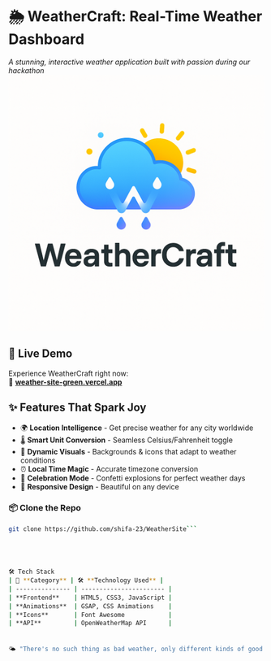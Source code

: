 # 🌦️ WeatherCraft: Real-Time Weather Dashboard 

*A stunning, interactive weather application built with passion during our hackathon*  
![WeatherCraft Logo](./assets/weatherLogo.png)

## 🌟 Live Demo
Experience WeatherCraft right now:  
🔗 **[weather-site-green.vercel.app](weather-site-green.vercel.app)**


## ✨ Features That Spark Joy

- 🌍 **Location Intelligence** - Get precise weather for any city worldwide
- 🌡️ **Smart Unit Conversion** - Seamless Celsius/Fahrenheit toggle
- 🎨 **Dynamic Visuals** - Backgrounds & icons that adapt to weather conditions
- ⏰ **Local Time Magic** - Accurate timezone conversion
- 🎉 **Celebration Mode** - Confetti explosions for perfect weather days
- 📱 **Responsive Design** - Beautiful on any device

### 📦 Clone the Repo

```bash
git clone https://github.com/shifa-23/WeatherSite```




🛠️ Tech Stack
| 🔖 **Category** | 🛠️ **Technology Used** |
| --------------- | ----------------------- |
| **Frontend**    | HTML5, CSS3, JavaScript |
| **Animations**  | GSAP, CSS Animations    |
| **Icons**       | Font Awesome            |
| **API**         | OpenWeatherMap API      |


🌤️ "There's no such thing as bad weather, only different kinds of good weather."
